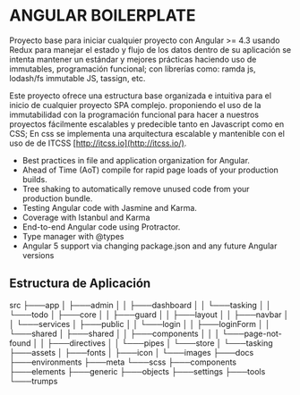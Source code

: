 # ANGULAR BOILERPLATE

Proyecto base para iniciar cualquier proyecto con Angular >= 4.3 usando Redux para manejar el estado y flujo de los datos dentro de su aplicación se intenta mantener un estándar y mejores prácticas haciendo uso de immutables, programación funcional; con librerías como: ramda js, lodash/fs immutable JS, tassign, etc.

Este proyecto ofrece una estructura base organizada e intuitiva para el inicio de cualquier proyecto SPA complejo. proponiendo el uso de la immutabilidad con la programación funcional para hacer a nuestros proyectos fácilmente escalables y predecible tanto en Javascript como en CSS; En css se implementa una arquitectura escalable y mantenible con el uso de de ITCSS [http://itcss.io](http://itcss.io/).

- Best practices in file and application organization for Angular.
- Ahead of Time (AoT) compile for rapid page loads of your production builds.
- Tree shaking to automatically remove unused code from your production bundle.
- Testing Angular code with Jasmine and Karma.
- Coverage with Istanbul and Karma
- End-to-end Angular code using Protractor.
- Type manager with @types
- Angular 5 support via changing package.json and any future Angular versions

## Estructura de Aplicación
src
├───app
│   ├───admin
│   │   ├───dashboard
│   │   └───tasking
│   │       └───todo
│   ├───core
│   │   ├───guard
│   │   ├───layout
│   │   ├───navbar
│   │   └───services
│   ├───public
│   │   └───login
│   │       ├───loginForm
│   │       └───shared
│   ├───shared
│   │   ├───components
│   │   │   └───page-not-found
│   │   ├───directives
│   │   └───pipes
│   └───store
│       └───tasking
├───assets
│   ├───fonts
│   ├───icon
│   └───images
├───docs
├───environments
├───meta
└───scss
    ├───components
    ├───elements
    ├───generic
    ├───objects
    ├───settings
    ├───tools
    └───trumps

